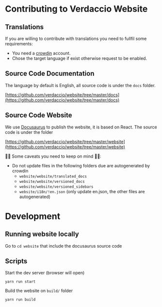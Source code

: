 # Contributing to Verdaccio Website

## Translations

If you are willing to contribute with translations you need to fullfil some requirements:

* You need a [crowdin](https://crowdin.com/project/verdaccio) account.
* Chose the target language if exist otherwise request to be enabled.

## Source Code Documentation

The language by default is English, all source code is under the `docs` folder.

[https://github.com/verdaccio/website/tree/master/docs](https://github.com/verdaccio/website/tree/master/docs)

## Source Code Website

We use [Docusaurus](https://docusaurus.io) to publish the website, it is based on React. The source code is under the folder

[https://github.com/verdaccio/website/tree/master/website](https://github.com/verdaccio/website/tree/master/website)

🚨🚨 Some caveats you need to keep on mind 🚨🚨:

* Do not update files in the following folders due are autogenerated by crowdin
  * `website/website/translated_docs`  
  * `website/website/versioned_docs`  
  * `website/website/versioned_sidebars`  
  * `website/i18n/!en.json` (only update en.json, the other files are autogenerated)
  
  
# Development

## Running website locally

Go to `cd website` that include the docusaurus source code

## Scripts

Start the dev server (browser will open)
```
yarn run start
```

Build the website on `build/` folder
```
yarn run build
```
